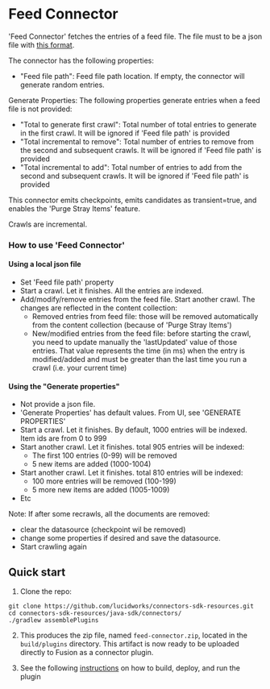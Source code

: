 # Feed Connector

'Feed Connector' fetches the entries of a feed file. The file must to be a json file with [this format](../../resources/feed-simple-small.json). 

The connector has the following properties:
- "Feed file path": Feed file path location. If empty, the connector will generate random entries.

Generate Properties:
The following properties generate entries when a feed file is not provided:
- "Total to generate first crawl": Total number of total entries to generate in the first crawl. It will be ignored if 'Feed file path' is provided
- "Total incremental to remove": Total number of entries to remove from the second and subsequent crawls. It will be ignored if 'Feed file path' is provided
- "Total incremental to add": Total number of entries to add from the second and subsequent crawls. It will be ignored if 'Feed file path' is provided

This connector emits checkpoints, emits candidates as transient=true, and enables the 'Purge Stray Items' feature.

Crawls are incremental.

### How to use 'Feed Connector'
#### Using a local json file
- Set 'Feed file path' property
- Start a crawl. Let it finishes. All the entries are indexed.
- Add/modify/remove entries from the feed file. Start another crawl. The changes are reflected in the content collection:
    - Removed entries from feed file: those will be removed automatically from the content collection (because of 'Purge Stray Items')
    - New/modified entries from the feed file: before starting the crawl, you need to update manually the 'lastUpdated' value of those entries. That value represents the time (in ms) when the entry is modified/added and must be greater than the last time you run a crawl (i.e. your current time)

#### Using the "Generate properties"

- Not provide a json file.
- 'Generate Properties' has default values. From UI, see 'GENERATE PROPERTIES'
- Start a crawl. Let it finishes. By default, 1000 entries will be indexed. Item ids are from 0 to 999
- Start another crawl. Let it finishes. total 905 entries will be indexed:
   - The first 100 entries (0-99) will be removed
   - 5 new items are added (1000-1004)
- Start another crawl. Let it finishes. total 810 entries will be indexed:
   - 100 more entries will be removed (100-199)
   - 5 more new items are added (1005-1009)  
- Etc
 

Note: If after some recrawls, all the documents are removed:
 - clear the datasource (checkpoint wil be removed)
 - change some properties if desired and save the datasource. 
 - Start crawling again

## Quick start

1. Clone the repo:
```
git clone https://github.com/lucidworks/connectors-sdk-resources.git
cd connectors-sdk-resources/java-sdk/connectors/
./gradlew assemblePlugins
```
2. This produces the zip file, named `feed-connector.zip`, located in the `build/plugins` directory.
This artifact is now ready to be uploaded directly to Fusion as a connector plugin.

3. See the following [instructions](../README.md) on how to build, deploy, and run the plugin
